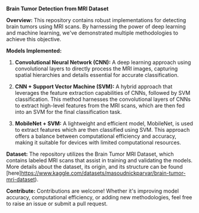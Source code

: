 **Brain Tumor Detection from MRI Dataset**

**Overview:**
This repository contains robust implementations for detecting brain tumors using MRI scans. By harnessing the power of deep learning and machine learning, we've demonstrated multiple methodologies to achieve this objective.

**Models Implemented:**
1. **Convolutional Neural Network (CNN):** A deep learning approach using convolutional layers to directly process the MRI images, capturing spatial hierarchies and details essential for accurate classification.
  
2. **CNN + Support Vector Machine (SVM):** A hybrid approach that leverages the feature extraction capabilities of CNNs, followed by SVM classification. This method harnesses the convolutional layers of CNNs to extract high-level features from the MRI scans, which are then fed into an SVM for the final classification task.

3. **MobileNet + SVM:** A lightweight and efficient model, MobileNet, is used to extract features which are then classified using SVM. This approach offers a balance between computational efficiency and accuracy, making it suitable for devices with limited computational resources.

**Dataset:**
The repository utilizes the Brain Tumor MRI Dataset, which contains labeled MRI scans that assist in training and validating the models. More details about the dataset, its origin, and its structure can be found [here]https://www.kaggle.com/datasets/masoudnickparvar/brain-tumor-mri-dataset).

**Contribute:**
Contributions are welcome! Whether it's improving model accuracy, computational efficiency, or adding new methodologies, feel free to raise an issue or submit a pull request.
